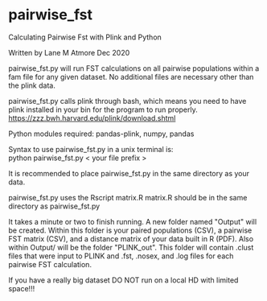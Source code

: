 # pairwise_fst
Calculating Pairwise Fst with Plink and Python

Written by Lane M Atmore Dec 2020

pairwise_fst.py will run FST calculations on all pairwise populations within a fam file for any given dataset. 
No additional files are necessary other than the plink data.

pairwise_fst.py calls plink through bash, which means you need to have
plink installed in your bin for the program to run 
properly. https://zzz.bwh.harvard.edu/plink/download.shtml

Python modules required: pandas-plink, numpy, pandas

Syntax to use pairwise_fst.py in a unix terminal is: \
python pairwise_fst.py < your file prefix >

It is recommended to place pairwise_fst.py in the same directory as your data.

pairwise_fst.py uses the Rscript matrix.R
matrix.R should be in the same directory as pairwise_fst.py

It takes a minute or two to finish running.
A new folder named "Output" will be created.
Within this folder is your paired populations (CSV), a pairwise FST matrix (CSV), and
a distance matrix of your data built in R (PDF). Also within Output/ will be the folder
"PLINK_out". This folder will contain .clust files that were input to PLINK and 
.fst, .nosex, and .log files for each pairwise FST calculation.

If you have a really big dataset DO NOT run on a local HD with limited space!!!
